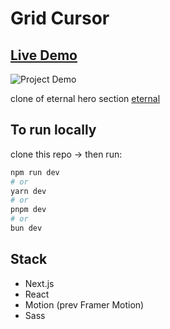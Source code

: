 # Grid Cursor

## [Live Demo](https://grid.frhn.me/)

![Project Demo](https://media.frhn.me/grid.gif)

clone of eternal hero section [eternal](https://www.eternal.com/)

## To run locally

clone this repo -> then run:

```bash
npm run dev
# or
yarn dev
# or
pnpm dev
# or
bun dev
```

## Stack

- Next.js
- React
- Motion (prev Framer Motion)
- Sass
